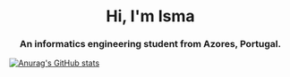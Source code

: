 <h1 align="center">Hi, I'm Isma</h1>
<h3 align="center">An informatics engineering student from Azores, Portugal.</h3>

[![Anurag's GitHub stats](https://github-readme-stats.vercel.app/api?username=isma-moniz?show_icons=true?theme=dracula)](https://github.com/anuraghazra/github-readme-stats)
